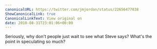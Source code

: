 ```yaml
---
canonicalURL: https://twitter.com/jmjordan/status/22656477038
ShowCanonicalLink: true
CanonicalLinkText: View original on
date: 2010-08-31T23:01:06+00:00
---
```

Seriously, why don't people just wait to see what Steve says? What's the point in speculating so much?